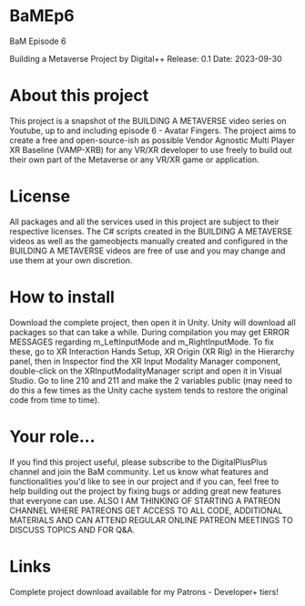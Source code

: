 # BaMEp6
BaM Episode 6

Building a Metaverse Project by Digital++
Release: 0.1
Date: 2023-09-30

About this project
==================
This project is a snapshot of the BUILDING A METAVERSE video series on Youtube, up to and including episode 6 - Avatar Fingers. The project aims to create a free and open-source-ish as possible Vendor Agnostic Multi Player XR Baseline (VAMP-XRB) for any VR/XR developer to use freely to build out their own part of the Metaverse or any VR/XR game or application.

License
=======
All packages and all the services used in this project are subject to their respective licenses. The C# scripts created in the BUILDING A METAVERSE videos as well as the gameobjects manually created and configured in the BUILDING A METAVERSE videos are free of use and you may change and use them at your own discretion.

How to install
==============
Download the complete project, then open it in Unity. Unity will download all packages so that can take a while.
During compilation you may get ERROR MESSAGES regarding m_LeftInputMode and m_RightInputMode. To fix these, go to XR Interaction Hands Setup, XR Origin (XR Rig) in the Hierarchy panel, then in Inspector find the XR Input Modality Manager component, double-click on the XRInputModalityManager script and open it in Visual Studio. Go to line 210 and 211 and make the 2 variables public (may need to do this a few times as the Unity cache system tends to restore the original code from time to time).

Your role...
============
If you find this project useful, please subscribe to the DigitalPlusPlus channel and join the BaM community. Let us know what features and functionalities you'd like to see in our project and if you can, feel free to help building out the project by fixing bugs or adding great new features that everyone can use.
ALSO I AM THINKING OF STARTING A PATREON CHANNEL WHERE PATREONS GET ACCESS TO ALL CODE, ADDITIONAL MATERIALS AND CAN ATTEND REGULAR ONLINE PATREON MEETINGS TO DISCUSS TOPICS AND FOR Q&A.

Links
=====
Complete project download available for my Patrons - Developer+ tiers! 
